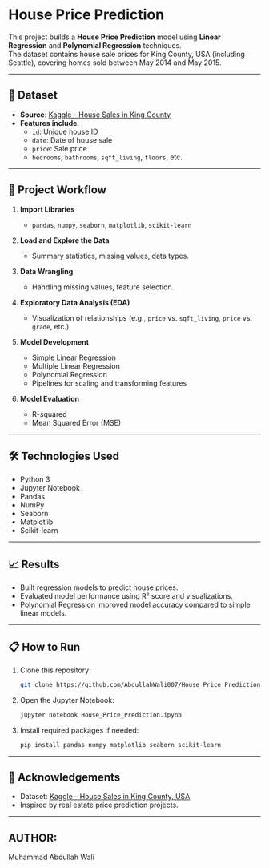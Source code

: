 # House Price Prediction

This project builds a **House Price Prediction** model using **Linear Regression** and **Polynomial Regression** techniques.  
The dataset contains house sale prices for King County, USA (including Seattle), covering homes sold between May 2014 and May 2015.

---

## 📂 Dataset

- **Source**: [Kaggle - House Sales in King County](https://www.kaggle.com/harlfoxem/housesalesprediction)
- **Features include**:
  - `id`: Unique house ID
  - `date`: Date of house sale
  - `price`: Sale price
  - `bedrooms`, `bathrooms`, `sqft_living`, `floors`, etc.

---

## 🚀 Project Workflow

1. **Import Libraries**  
   - `pandas`, `numpy`, `seaborn`, `matplotlib`, `scikit-learn`

2. **Load and Explore the Data**  
   - Summary statistics, missing values, data types.

3. **Data Wrangling**  
   - Handling missing values, feature selection.

4. **Exploratory Data Analysis (EDA)**  
   - Visualization of relationships (e.g., `price` vs. `sqft_living`, `price` vs. `grade`, etc.)

5. **Model Development**
   - Simple Linear Regression
   - Multiple Linear Regression
   - Polynomial Regression
   - Pipelines for scaling and transforming features

6. **Model Evaluation**
   - R-squared
   - Mean Squared Error (MSE)

---

## 🛠️ Technologies Used

- Python 3
- Jupyter Notebook
- Pandas
- NumPy
- Seaborn
- Matplotlib
- Scikit-learn

---

## 📈 Results

- Built regression models to predict house prices.
- Evaluated model performance using R² score and visualizations.
- Polynomial Regression improved model accuracy compared to simple linear models.

---

## 📋 How to Run

1. Clone this repository:
   ```bash
   git clone https://github.com/AbdullahWali007/House_Price_Prediction.git
   ```
2. Open the Jupyter Notebook:
   ```bash
   jupyter notebook House_Price_Prediction.ipynb
   ```
3. Install required packages if needed:
   ```bash
   pip install pandas numpy matplotlib seaborn scikit-learn
   ```

---


## 🙌 Acknowledgements

- Dataset: [Kaggle - House Sales in King County, USA](https://www.kaggle.com/harlfoxem/housesalesprediction)
- Inspired by real estate price prediction projects.

---
## AUTHOR:
Muhammad Abdullah Wali
